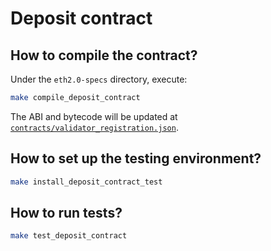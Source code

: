 # Deposit contract

## How to compile the contract?

Under the `eth2.0-specs` directory, execute:

```sh
make compile_deposit_contract
```

The ABI and bytecode will be updated at [`contracts/validator_registration.json`](./contracts/validator_registration.json).

## How to set up the testing environment?

```sh
make install_deposit_contract_test
```

## How to run tests?

```sh
make test_deposit_contract
```

